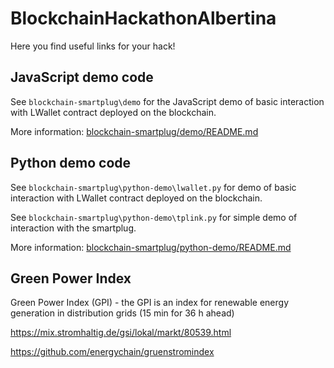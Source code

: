 # BlockchainHackathonAlbertina

Here you find useful links for your hack!

## JavaScript demo code

See `blockchain-smartplug\demo` for the JavaScript demo of basic
 interaction with LWallet contract deployed on the blockchain.

More information: [blockchain-smartplug/demo/README.md](./blockchain-smartplug/demo/README.md)

## Python demo code

See `blockchain-smartplug\python-demo\lwallet.py` for demo of basic
interaction with LWallet contract deployed on the blockchain.

See `blockchain-smartplug\python-demo\tplink.py` for simple demo of
interaction with the smartplug.

More information: [blockchain-smartplug/python-demo/README.md](./blockchain-smartplug/python-demo/README.md)

## Green Power Index

Green Power Index (GPI) - the GPI is an index for renewable energy generation in distribution grids (15 min for 36 h ahead)

https://mix.stromhaltig.de/gsi/lokal/markt/80539.html

https://github.com/energychain/gruenstromindex
